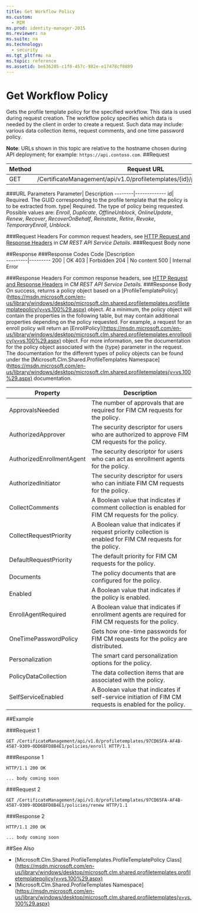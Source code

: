 ```yaml
---
title: Get Workflow Policy
ms.custom: 
  - MIM
ms.prod: identity-manager-2015
ms.reviewer: na
ms.suite: na
ms.technology: 
  - security
ms.tgt_pltfrm: na
ms.topic: reference
ms.assetid: be636205-c1f0-457c-982e-e17478cf0889
---
```

# Get Workflow Policy
Gets the profile template policy for the specified workflow. This data is used during request creation. The workflow policy specifies which data is needed by the client in order to create a request. Such data may include: various data collection items, request comments, and one time password policy.

**Note**: URLs shown in this topic are relative to the hostname chosen during API deployment; for example: `https://api.contoso.com`.
##Request


Method  |Request URL  
---------|---------
GET     |/CertificateManagement/api/v1.0/profiletemplates/{id}/policy/workflow/{type} 

###URL Parameters
Parameter| Description
--------|-------------
id| Required. The GUID corresponding to the profile template that the policy is to be extracted from.
type| Required. The type of policy being requested. Possible values are: *Enroll*, *Duplicate*, *OfflineUnblock*, *OnlineUpdate*, *Renew*, *Recover*, *RecoverOnBehalf*, *Reinstate*, *Retire*, *Revoke*, *TemporaryEnroll*, *Unblock*.

###Request Headers
For common request headers, see [HTTP Request and Response Headers](CM-REST-API-Service-Details.md#HttpHeaders) in *CM REST API Service Details*.
###Request Body
none

##Response
###Response Codes
Code  |Description  
---------|---------
200     | OK
403 | Forbidden
204 | No content
500 | Internal Error

###Response Headers
For common response headers, see [HTTP Request and Response Headers](CM-REST-API-Service-Details.md#HttpHeaders) in *CM REST API Service Details*.
###Response Body
On success, returns a policy object based on a [ProfileTemplatePolicy](https://msdn.microsoft.com/en-us/library/windows/desktop/microsoft.clm.shared.profiletemplates.profiletemplatepolicy(v=vs.100%29.aspx) object. At a minimum, the policy object will contain the properties in the following table, but may contain additional properties depending on the policy requested. For example, a request for an enroll policy will return an [EnrollPolicy](https://msdn.microsoft.com/en-us/library/windows/desktop/microsoft.clm.shared.profiletemplates.enrollpolicy(v=vs.100%29.aspx) object. For more information, see the documentation for the policy object associated with the {type} parameter in the request. The documentation for the different types of policy objects can be found under the [Microsoft.Clm.Shared.ProfileTemplates Namespace](https://msdn.microsoft.com/en-us/library/windows/desktop/microsoft.clm.shared.profiletemplates(v=vs.100%29.aspx) documentation. 

Property | Description
---------|------------
ApprovalsNeeded | The number of approvals that are required for FIM CM requests for the policy. 
AuthorizedApprover | The security descriptor for users who are authorized to approve FIM CM requests for the policy. 
AuthorizedEnrollmentAgent | The security descriptor for users who can act as enrollment agents for the policy. 
AuthorizedInitiator | The security descriptor for users who can initiate FIM CM requests for the policy. 
CollectComments | A Boolean value that indicates if comment collection is enabled for FIM CM requests for the policy. 
CollectRequestPriority | A Boolean value that indicates if request priority collection is enabled for FIM CM requests for the policy. 
DefaultRequestPriority | The default priority for FIM CM requests for the policy. 
Documents | The policy documents that are configured for the policy. 
Enabled | A Boolean value that indicates if the policy is enabled. 
EnrollAgentRequired | A Boolean value that indicates if enrollment agents are required for FIM CM requests for the policy. 
OneTimePasswordPolicy | Gets how one-time passwords for FIM CM requests for the policy are distributed. 
Personalization | The smart card personalization options for the policy. 
PolicyDataCollection | The data collection items that are associated with the policy. 
SelfServiceEnabled | A Boolean value that indicates if self-service initiation of FIM CM requests is enabled for the policy. 

##Example

###Request 1
```
GET /CertificateManagement/api/v1.0/profiletemplates/97CD65FA-AF4B-4587-9309-0DD6BFD8B4E1/policies/enroll HTTP/1.1
```
###Response 1
```
HTTP/1.1 200 OK

... body coming soon
```       
###Request 2
```
GET /CertificateManagement/api/v1.0/profiletemplates/97CD65FA-AF4B-4587-9309-0DD6BFD8B4E1/policies/renew HTTP/1.1
```
###Response 2
```
HTTP/1.1 200 OK

... body coming soon
```       
##See Also

- [Microsoft.Clm.Shared.ProfileTemplates.ProfileTemplatePolicy Class](https://msdn.microsoft.com/en-us/library/windows/desktop/microsoft.clm.shared.profiletemplates.profiletemplatepolicy(v=vs.100%29.aspx)
- [Microsoft.Clm.Shared.ProfileTemplates Namespace](https://msdn.microsoft.com/en-us/library/windows/desktop/microsoft.clm.shared.profiletemplates(v=vs.100%29.aspx)
